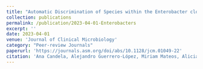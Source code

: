 ```yaml
---
title: "Automatic Discrimination of Species within the Enterobacter cloacae Complex Using Matrix-Assisted Laser Desorption Ionization–Time of Flight Mass Spectrometry and Supervised Algorithms"
collection: publications
permalink: /publication/2023-04-01-Enterobacters
excerpt: ''
date: 2023-04-01
venue: 'Journal of Clinical Microbiology'
category: "Peer-review Journals"
paperurl: 'https://journals.asm.org/doi/abs/10.1128/jcm.01049-22'
citation: 'Ana Candela, Alejandro Guerrero-López, Miriam Mateos, Alicia Gómez-Asenjo, Manuel J. Arroyo, Marta Hernandez-García, Rosa del Campo, Emilia Cercenado, Aline Cuénod, Gema Méndez, Luis Mancera, Juan de Dios Caballero, Laura Martínez-García, Desirée Gijón, María Isabel Morosini, Patricia Ruiz-Garbajosa, Adrian Egli, Rafael Cantón, Patricia Muñoz, David Rodríguez-Temporal, Belén Rodríguez-Sánchez, 2023. Automatic Discrimination of Species within the Enterobacter cloacae Complex Using Matrix-Assisted Laser Desorption Ionization–Time of Flight Mass Spectrometry and Supervised Algorithms. Journal of Clinical Microbiology, e01049-22'
---
```


